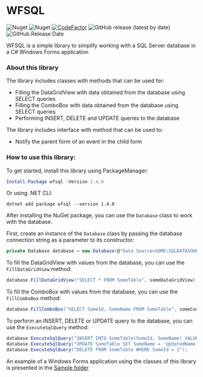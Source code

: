 # WFSQL
![Nuget](https://img.shields.io/nuget/v/wfsql)
![Nuget](https://img.shields.io/nuget/dt/wfsql)
[![CodeFactor](https://www.codefactor.io/repository/github/kolyafedorenko/wfsql/badge)](https://www.codefactor.io/repository/github/kolyafedorenko/wfsql)
![GitHub release (latest by date)](https://img.shields.io/github/v/release/KolyaFedorenko/WFSQL)
![GitHub Release Date](https://img.shields.io/github/release-date/KolyaFedorenko/WFSQL)

WFSQL is a simple library to simplify working with a SQL Server database in a C# Windows Forms application

### About this library
The library includes classes with methods that can be used for:
- Filling the DataGridView with data obtained from the database using SELECT queries
- Filling the ComboBox with data obtained from the database using SELECT queries
- Performing INSERT, DELETE and UPDATE queries to the database

The library includes interface with method that can be used to:
- Notify the parent form of an event in the child form

### How to use this library:
To get started, install this library using PackageManager:
```powershell
Install-Package wfsql -Version 1.4.0
```
Or using .NET CLI:
```
dotnet add package wfsql --version 1.4.0
```

After installing the NuGet package, you can use the `Database` class to work with the database.

First, create an instance of the `Database` class by passing the database connection string as a parameter to its constructor:
```cs
private Database database = new Database(@"Data Source=SOME\SQLDATASOURCE;Initial Catalog=SomeDatabase;User ID=SomeUser;Password=SomePassword");
```

To fill the DataGridView with values from the database, you can use the `FillDataGridView` method:
```cs
database.FillDataGridView("SELECT * FROM SomeTable", someDataGridView);
```

To fill the ComboBox with values from the database, you can use the `FillComboBox` method:
```cs
database.FillComboBox("SELECT SomeId, SomeName FROM SomeTable", someComboBox, "SomeId", "SomeName");
```

To perform an INSERT, DELETE or UPDATE query to the database, you can use the `ExecuteSqlQuery` method:
```cs
database.ExecuteSqlQuery("INSERT INTO SomeTable(SomeId, SomeName) VALUES (1, 'NameOfUserWithId1')");
database.ExecuteSqlQuery("UPDATE SomeTable SET SomeName = 'UpdatedName' WHERE SomeId = 1");
database.ExecuteSqlQuery("DELETE FROM SomeTable WHERE SomeId = 1");
```

An example of a Windows Forms application using the classes of this library is presented in the [Sample folder](https://github.com/KolyaFedorenko/WFSQL/tree/main/Sample)
